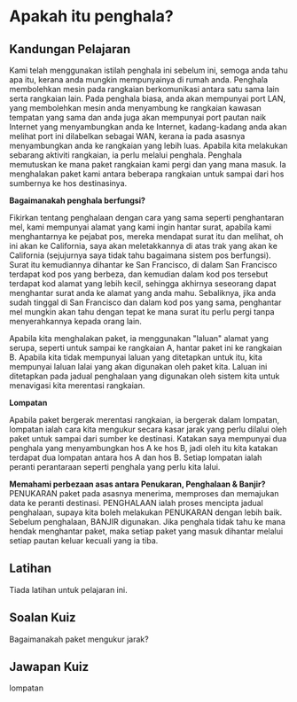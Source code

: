 # Apakah itu penghala?

## Kandungan Pelajaran

Kami telah menggunakan istilah penghala ini sebelum ini, semoga anda tahu apa itu, kerana anda mungkin mempunyainya di rumah anda. Penghala membolehkan mesin pada rangkaian berkomunikasi antara satu sama lain serta rangkaian lain. Pada penghala biasa, anda akan mempunyai port LAN, yang membolehkan mesin anda menyambung ke rangkaian kawasan tempatan yang sama dan anda juga akan mempunyai port pautan naik Internet yang menyambungkan anda ke Internet, kadang-kadang anda akan melihat port ini dilabelkan sebagai WAN, kerana ia pada asasnya menyambungkan anda ke rangkaian yang lebih luas. Apabila kita melakukan sebarang aktiviti rangkaian, ia perlu melalui penghala. Penghala memutuskan ke mana paket rangkaian kami pergi dan yang mana masuk. Ia menghalakan paket kami antara beberapa rangkaian untuk sampai dari hos sumbernya ke hos destinasinya.

<b>Bagaimanakah penghala berfungsi?</b>

Fikirkan tentang penghalaan dengan cara yang sama seperti penghantaran mel, kami mempunyai alamat yang kami ingin hantar surat, apabila kami menghantarnya ke pejabat pos, mereka mendapat surat itu dan melihat, oh ini akan ke California, saya akan meletakkannya di atas trak yang akan ke California (sejujurnya saya tidak tahu bagaimana sistem pos berfungsi). Surat itu kemudiannya dihantar ke San Francisco, di dalam San Francisco terdapat kod pos yang berbeza, dan kemudian dalam kod pos tersebut terdapat kod alamat yang lebih kecil, sehingga akhirnya seseorang dapat menghantar surat anda ke alamat yang anda mahu. Sebaliknya, jika anda sudah tinggal di San Francisco dan dalam kod pos yang sama, penghantar mel mungkin akan tahu dengan tepat ke mana surat itu perlu pergi tanpa menyerahkannya kepada orang lain.

Apabila kita menghalakan paket, ia menggunakan "laluan" alamat yang serupa, seperti untuk sampai ke rangkaian A, hantar paket ini ke rangkaian B. Apabila kita tidak mempunyai laluan yang ditetapkan untuk itu, kita mempunyai laluan lalai yang akan digunakan oleh paket kita. Laluan ini ditetapkan pada jadual penghalaan yang digunakan oleh sistem kita untuk menavigasi kita merentasi rangkaian.

<b>Lompatan</b>

Apabila paket bergerak merentasi rangkaian, ia bergerak dalam lompatan, lompatan ialah cara kita mengukur secara kasar jarak yang perlu dilalui oleh paket untuk sampai dari sumber ke destinasi. Katakan saya mempunyai dua penghala yang menyambungkan hos A ke hos B, jadi oleh itu kita katakan terdapat dua lompatan antara hos A dan hos B. Setiap lompatan ialah peranti perantaraan seperti penghala yang perlu kita lalui.

<b>Memahami perbezaan asas antara Penukaran, Penghalaan & Banjir?</b>
PENUKARAN paket pada asasnya menerima, memproses dan memajukan data ke peranti destinasi.
PENGHALAAN ialah proses mencipta jadual penghalaan, supaya kita boleh melakukan PENUKARAN dengan lebih baik.
Sebelum penghalaan, BANJIR digunakan. Jika penghala tidak tahu ke mana hendak menghantar paket, maka setiap paket yang masuk dihantar melalui setiap pautan keluar kecuali yang ia tiba.

## Latihan

Tiada latihan untuk pelajaran ini.

## Soalan Kuiz

Bagaimanakah paket mengukur jarak?

## Jawapan Kuiz

lompatan
